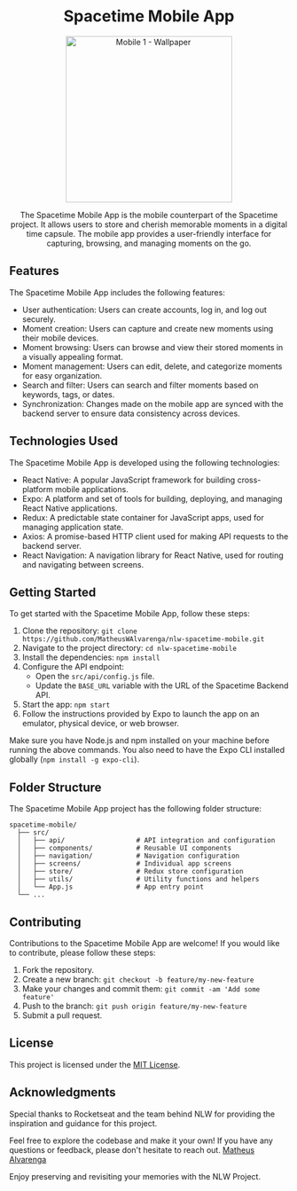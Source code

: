 <h1 align="center">Spacetime Mobile App</h1>

<div align="center">
<img width="300" alt="Mobile 1 - Wallpaper" src="https://github.com/MatheusWAlvarenga/nlw-spacetime-mobile/assets/94935750/c4b8f74e-5e87-4aaa-b749-de906b813d49">
</div>


<p align="center">The Spacetime Mobile App is the mobile counterpart of the Spacetime project. It allows users to store and cherish memorable moments in a digital time capsule. The mobile app provides a user-friendly interface for capturing, browsing, and managing moments on the go.</p>

## Features

The Spacetime Mobile App includes the following features:

- User authentication: Users can create accounts, log in, and log out securely.
- Moment creation: Users can capture and create new moments using their mobile devices.
- Moment browsing: Users can browse and view their stored moments in a visually appealing format.
- Moment management: Users can edit, delete, and categorize moments for easy organization.
- Search and filter: Users can search and filter moments based on keywords, tags, or dates.
- Synchronization: Changes made on the mobile app are synced with the backend server to ensure data consistency across devices.

## Technologies Used

The Spacetime Mobile App is developed using the following technologies:

- React Native: A popular JavaScript framework for building cross-platform mobile applications.
- Expo: A platform and set of tools for building, deploying, and managing React Native applications.
- Redux: A predictable state container for JavaScript apps, used for managing application state.
- Axios: A promise-based HTTP client used for making API requests to the backend server.
- React Navigation: A navigation library for React Native, used for routing and navigating between screens.

## Getting Started

To get started with the Spacetime Mobile App, follow these steps:

1. Clone the repository: `git clone https://github.com/MatheusWAlvarenga/nlw-spacetime-mobile.git`
2. Navigate to the project directory: `cd nlw-spacetime-mobile`
3. Install the dependencies: `npm install`
4. Configure the API endpoint:
   - Open the `src/api/config.js` file.
   - Update the `BASE_URL` variable with the URL of the Spacetime Backend API.
5. Start the app: `npm start`
6. Follow the instructions provided by Expo to launch the app on an emulator, physical device, or web browser.

Make sure you have Node.js and npm installed on your machine before running the above commands. You also need to have the Expo CLI installed globally (`npm install -g expo-cli`).

## Folder Structure

The Spacetime Mobile App project has the following folder structure:

```
spacetime-mobile/
  ├── src/
  │   ├── api/                  # API integration and configuration
  │   ├── components/           # Reusable UI components
  │   ├── navigation/           # Navigation configuration
  │   ├── screens/              # Individual app screens
  │   ├── store/                # Redux store configuration
  │   ├── utils/                # Utility functions and helpers
  │   └── App.js                # App entry point
  └── ...
```

## Contributing

Contributions to the Spacetime Mobile App are welcome! If you would like to contribute, please follow these steps:

1. Fork the repository.
2. Create a new branch: `git checkout -b feature/my-new-feature`
3. Make your changes and commit them: `git commit -am 'Add some feature'`
4. Push to the branch: `git push origin feature/my-new-feature`
5. Submit a pull request.

## License

This project is licensed under the [MIT License](LICENSE.md).

## Acknowledgments

Special thanks to Rocketseat and the team behind NLW for providing the inspiration and guidance for this project.

Feel free to explore the codebase and make it your own! If you have any questions or feedback, please don't hesitate to reach out. [Matheus Alvarenga](mailto:matheuswalvarenga@gmail.com)

Enjoy preserving and revisiting your memories with the NLW Project.
